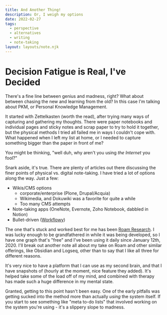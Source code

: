 ```yaml
---
title: And Another Thing!
description: Or, I weigh my options
date: 2022-02-27
tags:
  - perspective
  - alternatives
  - writing
  - note-taking
layout: layouts/note.njk
---
```


# Decision Fatigue is Real, I've Decided

There's a fine line between genius and madness, right? What about between chasing the new and learning from the old? In this case I'm talking about PKM, or Personal Knowledge Management.

It started with Zettelkasten (worth the read), after trying many ways of capturing and gathering my thoughts. There were paper notebooks and individual pages and sticky notes and scrap paper to try to hold it together, but the physical methods I tried all failed me in ways I couldn't cope with. What happened when I left my list at home, or I needed to capture something bigger than the paper in front of me?

You might be thinking, "well duh, why aren't you using _the Internet_ you fool?"

Snark aside, it's true. There are plenty of articles out there discussing the finer points of physical vs. digital note-taking. I have tried a lot of options along the way. Just a few:

- Wikis/CMS options
  - corporate/enterprise (Plone, Drupal/Acquia)
  - Wikimedia, and Dokuwiki was a favorite for quite a while
  - Too many CMS attempts
- Note-taking apps (OneNote, Evernote, Zoho Notebook, dabbled in Notion)
- Bullet-driven ([Workflowy](https://workflowy.com/))

The one that's stuck and worked best for me has been [Roam Research](https://roamresearch.com/). I was lucky enough to be grandfathered in while it was being developed, so I have one graph that's "free" and I've been using it daily since January 12th, 2020. I'll break out another note all about my take on Roam and other similar offerings, like Obsidian and Logseq, other than to say that I like all three for different reasons.

It's very nice to have a platform that I can use as my second brain, and that I have snapshots of (hourly at the moment, nice feature they added). It's helped take some of the load off of my mind, and combined with therapy has made such a huge difference in my mental state.

Granted, getting to this point hasn't been easy. One of the early pitfalls was getting sucked into the method more than actually _using_ the system itself. If you start to see something like "meta to-do lists" that involved working on the system you're using - it's a slippery slope to madness.
